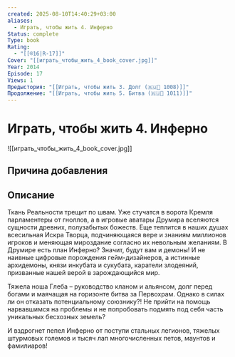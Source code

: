 ```yaml
---
created: 2025-08-10T14:40:29+03:00
aliases:
  - Играть, чтобы жить 4. Инферно
Status: complete
Type: book
Rating:
  - "[[®️16|R-17]]"
Cover: "[[играть_чтобы_жить_4_book_cover.jpg]]"
Year: 2014
Episode: 17
Views: 1
Предыстория: "[[Играть, чтобы жить 3. Долг (🇷🇺📘 1008)]]"
Продолжение: "[[Играть, чтобы жить 5. Битва (🇷🇺📘 1011)]]"
---
```


# Играть, чтобы жить 4. Инферно

![[играть_чтобы_жить_4_book_cover.jpg]]






## Причина добавления




## Описание

Ткань Реальности трещит по швам. Уже стучатся в ворота Кремля парламентеры от гноллов, а в игровые аватары Друмира вселяются сущности древних, полузабытых божеств. Еще теплится в наших душах всесильная Искра Творца, подчиняющаяся вере и знаниям миллионов игроков и меняющая мироздание согласно их невольным желаниям. В Друмире есть план Инферно? Значит, будут вам и демоны! И не наивные цифровые порождения гейм-дизайнеров, а истинные архидемоны, князи инкубата и сукубата, каратели злодеяний, призванные нашей верой в зарождающийся мир.

Тяжела ноша Глеба – руководство кланом и альянсом, долг перед богами и маячащая на горизонте битва за Первохрам. Однако в силах ли он отказать потенциальному союзнику?! Не прийти на помощь нарвавшимся на проблемы и не попробовать подмять под себя часть уникальных бесхозных земель?

И вздрогнет пепел Инферно от поступи стальных легионов, тяжелых штурмовых големов и тысяч лап многочисленных петов, маунтов и фамилиаров!

